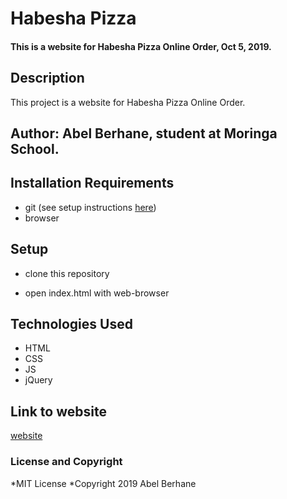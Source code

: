 # Habesha Pizza

#### This is a website for Habesha Pizza Online Order, Oct 5, 2019.

## Description

This project is a website for Habesha Pizza Online Order.

## Author: Abel Berhane, student at Moringa School.

## Installation Requirements

- git (see setup instructions [here](https://www.digitalocean.com/community/tutorials/how-to-contribute-to-open-source-getting-started-with-git))
- browser

## Setup

- clone this repository
  
- open index.html with web-browser

## Technologies Used

- HTML
- CSS
- JS
- jQuery

## Link to website

[website](https://abel-b.github.io/Delani-Studio/)

### License and Copyright

*MIT License
*Copyright 2019 Abel Berhane
